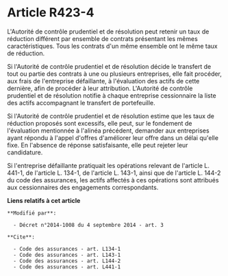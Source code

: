 # Article R423-4

L'Autorité de contrôle prudentiel et de résolution peut retenir un taux de réduction différent par ensemble de contrats
présentant les mêmes caractéristiques. Tous les contrats d'un même ensemble ont le même taux de réduction. 

Si l'Autorité de contrôle prudentiel et de résolution décide le transfert de tout ou partie des contrats à une ou plusieurs
entreprises, elle fait procéder, aux frais de l'entreprise défaillante, à l'évaluation des actifs de cette dernière, afin de
procéder à leur attribution. L'Autorité de contrôle prudentiel et de résolution notifie à chaque entreprise cessionnaire la
liste des actifs accompagnant le transfert de portefeuille. 

Si l'Autorité de contrôle prudentiel et de résolution estime que les taux de réduction proposés sont excessifs, elle peut,
sur le fondement de l'évaluation mentionnée à l'alinéa précédent, demander aux entreprises ayant répondu à l'appel d'offres
d'améliorer leur offre dans un délai qu'elle fixe. En l'absence de réponse satisfaisante, elle peut rejeter leur
candidature. 

Si l'entreprise défaillante pratiquait les opérations relevant de l'article L. 441-1, de l'article L. 134-1, de l'article L.
143-1, ainsi que de l'article L. 144-2 du code des assurances, les actifs affectés à ces opérations sont attribués aux
cessionnaires des engagements correspondants.

**Liens relatifs à cet article**

	**Modifié par**:

	  - Décret n°2014-1008 du 4 septembre 2014 - art. 3

	**Cite**:

	  - Code des assurances - art. L134-1
	  - Code des assurances - art. L143-1
	  - Code des assurances - art. L144-2
	  - Code des assurances - art. L441-1
